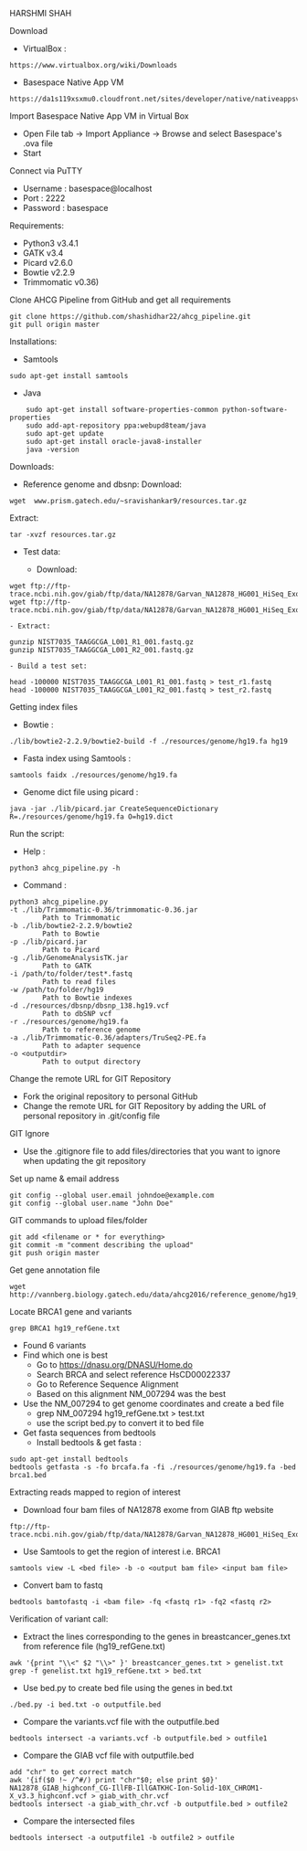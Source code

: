 HARSHMI SHAH

Download 
- VirtualBox :
``` {sh} 
https://www.virtualbox.org/wiki/Downloads 
```
- Basespace Native App VM 
``` {sh} 
https://da1s119xsxmu0.cloudfront.net/sites/developer/native/nativeappsvm/BaseSpace%20Native%20App%20VM%20(phix%20only)%20v9.ova 
```

Import Basespace Native App VM in Virtual Box
- Open File tab -> Import Appliance -> Browse and select Basespace's .ova file
- Start

Connect via PuTTY
- Username : basespace@localhost
- Port : 2222
- Password : basespace

Requirements:
- Python3 v3.4.1
- GATK v3.4
- Picard v2.6.0 
- Bowtie v2.2.9
- Trimmomatic v0.36)

Clone AHCG Pipeline from GitHub and get all requirements
``` {sh}
git clone https://github.com/shashidhar22/ahcg_pipeline.git
git pull origin master 
```

Installations:
- Samtools 
``` {sh} 
sudo apt-get install samtools	
```
- Java
``` {sh}
	sudo apt-get install software-properties-common python-software-properties
	sudo add-apt-repository ppa:webupd8team/java
	sudo apt-get update
	sudo apt-get install oracle-java8-installer
	java -version
```

Downloads:
- Reference genome and dbsnp: 
Download: 
``` {sh}
wget  www.prism.gatech.edu/~sravishankar9/resources.tar.gz
```
Extract: 
``` {sh}
tar -xvzf resources.tar.gz
```

- Test data:

	- Download: 
``` {sh}
wget ftp://ftp-trace.ncbi.nih.gov/giab/ftp/data/NA12878/Garvan_NA12878_HG001_HiSeq_Exome/NIST7035_TAAGGCGA_L001_R1_001.fastq.gz
wget ftp://ftp-trace.ncbi.nih.gov/giab/ftp/data/NA12878/Garvan_NA12878_HG001_HiSeq_Exome/NIST7035_TAAGGCGA_L001_R2_001.fastq.gz
```
	- Extract: 
```{sh}
gunzip NIST7035_TAAGGCGA_L001_R1_001.fastq.gz
gunzip NIST7035_TAAGGCGA_L001_R2_001.fastq.gz
```
	- Build a test set: 
``` {sh}
head -100000 NIST7035_TAAGGCGA_L001_R1_001.fastq > test_r1.fastq
head -100000 NIST7035_TAAGGCGA_L001_R2_001.fastq > test_r2.fastq
```

Getting index files
- Bowtie :
``` {sh}
./lib/bowtie2-2.2.9/bowtie2-build -f ./resources/genome/hg19.fa hg19
```
- Fasta index using Samtools : 
``` {sh}
samtools faidx ./resources/genome/hg19.fa
```
- Genome dict file using picard : 
``` {sh}
java -jar ./lib/picard.jar CreateSequenceDictionary R=./resources/genome/hg19.fa O=hg19.dict 
```

Run the script:
- Help : 
``` {sh}
python3 ahcg_pipeline.py -h
```
- Command :
```{sh}
python3 ahcg_pipeline.py 
-t ./lib/Trimmomatic-0.36/trimmomatic-0.36.jar
		Path to Trimmomatic 
-b ./lib/bowtie2-2.2.9/bowtie2 
		Path to Bowtie
-p ./lib/picard.jar 
		Path to Picard
-g ./lib/GenomeAnalysisTK.jar
		Path to GATK 
-i /path/to/folder/test*.fastq
		Path to read files 
-w /path/to/folder/hg19 
		Path to Bowtie indexes
-d ./resources/dbsnp/dbsnp_138.hg19.vcf
		Path to dbSNP vcf 
-r ./resources/genome/hg19.fa 
		Path to reference genome
-a ./lib/Trimmomatic-0.36/adapters/TruSeq2-PE.fa
		Path to adapter sequence 
-o <outputdir>
		Path to output directory
```

Change the remote URL for GIT Repository
- Fork the original repository to personal GitHub
- Change the remote URL for GIT Repository by adding the URL of personal repository in .git/config file

GIT Ignore
- Use the .gitignore file to add files/directories that you want to ignore when updating the git repository 

Set up name & email address
``` {sh}
git config --global user.email johndoe@example.com
git config --global user.name "John Doe"
```

GIT commands to upload files/folder
``` {sh}
git add <filename or * for everything>
git commit -m "comment describing the upload"
git push origin master
```

Get gene annotation file 
``` {sh}
wget http://vannberg.biology.gatech.edu/data/ahcg2016/reference_genome/hg19_refGene.txt
```

Locate BRCA1 gene and variants
```{sh}
grep BRCA1 hg19_refGene.txt
``` 
- Found 6 variants
- Find which one is best
	- Go to https://dnasu.org/DNASU/Home.do
	- Search BRCA and select reference HsCD00022337
	- Go to Reference Sequence Alignment
	- Based on this alignment NM_007294 was the best 
- Use the NM_007294 to get genome coordinates and create a bed file
	- grep NM_007294 hg19_refGene.txt > test.txt
	- use the script bed.py to convert it to bed file
- Get fasta sequences from bedtools
	- Install bedtools & get fasta :
``` {sh}
sudo apt-get install bedtools
bedtools getfasta -s -fo brcafa.fa -fi ./resources/genome/hg19.fa -bed brca1.bed
```

Extracting reads mapped to region of interest
- Download four bam files of  NA12878 exome from GIAB ftp website
``` {sh}
ftp://ftp-trace.ncbi.nih.gov/giab/ftp/data/NA12878/Garvan_NA12878_HG001_HiSeq_Exome/
```
- Use Samtools to get the region of interest i.e. BRCA1
``` {sh}
samtools view -L <bed file> -b -o <output bam file> <input bam file>
```
- Convert bam to fastq
``` {sh}
bedtools bamtofastq -i <bam file> -fq <fastq r1> -fq2 <fastq r2>
```

Verification of variant call:
- Extract the lines corresponding to the genes in breastcancer_genes.txt from reference file (hg19_refGene.txt)
``` {sh}
awk '{print "\\<" $2 "\\>" }' breastcancer_genes.txt > genelist.txt
grep -f genelist.txt hg19_refGene.txt > bed.txt
```
- Use bed.py to create bed file using the genes in bed.txt
``` {sh}
./bed.py -i bed.txt -o outputfile.bed
```
- Compare the variants.vcf file with the outputfile.bed 
``` {sh}
bedtools intersect -a variants.vcf -b outputfile.bed > outfile1
```
- Compare the GIAB vcf file with outputfile.bed
``` {sh}
add "chr" to get correct match
awk '{if($0 !~ /^#/) print "chr"$0; else print $0}' NA12878_GIAB_highconf_CG-IllFB-IllGATKHC-Ion-Solid-10X_CHROM1-X_v3.3_highconf.vcf > giab_with_chr.vcf
bedtools intersect -a giab_with_chr.vcf -b outputfile.bed > outfile2
```
- Compare the intersected files
``` {sh}
bedtools intersect -a outputfile1 -b outfile2 > outfile
```
